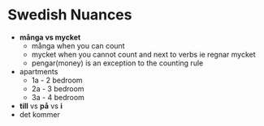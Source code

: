 # Swedish Nuances

- **många vs mycket**
  - många when you can count
  - mycket when you cannot count and next to verbs ie regnar mycket
  - pengar(money) is an exception to the counting rule
- apartments
  - 1a - 2 bedroom
  - 2a - 3 bedroom
  - 3a - 4 bedroom
- **till** vs **på** vs **i**
- det kommer